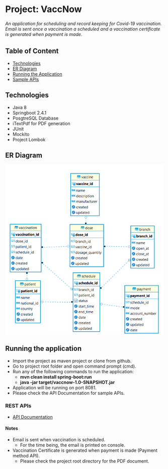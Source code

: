 # Project: VaccNow
###### *An application for scheduling and record keeping for Covid-19 vaccination. Email is sent once a vaccination a scheduled and a vaccination certificate is generated when payment is made.*

## Table of Content
- [Technologies](#technologies)
- [ER Diagram](#er-diagram)
- [Running the Application](#running-the-application)
- [Sample APIs](#sample-apis)

## Technologies
* Java 8
* Springboot 2.4.1
* PosgtreSQL Database
* iTextPdf for PDF generation
* JUnit
* Mockito
* Project Lombok

## ER Diagram

![ERDiagram](https://github.com/zain129/vaccNow/blob/master/erd.png)

## Running the application
- Import the project as maven project or clone from github.
- Go to project root folder and open command prompt (cmd).
- Run any of the following commands to run the application:
    - **mvn clean install spring-boot:run**
    - **java -jar target/vaccnow-1.0-SNAPSHOT.jar**
- Application will be running on port 8081.
- Please check the API Documentation for sample APIs.

### REST APIs
* [API Documentation](https://documenter.getpostman.com/view/15062221/TzCFgqZY)

#### Notes
 * Email is sent when vaccination is scheduled.
    - For the time being, the email is printed on console.
 * Vaccination Certificate is generated when payment is made (Payment method API).
    - Please check the project root directory for the PDF document.
